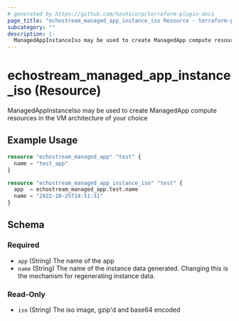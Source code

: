 ```yaml
---
# generated by https://github.com/hashicorp/terraform-plugin-docs
page_title: "echostream_managed_app_instance_iso Resource - terraform-provider-echostream"
subcategory: ""
description: |-
  ManagedAppInstanceIso may be used to create ManagedApp compute resources in the VM architecture of your choice
---
```


# echostream_managed_app_instance_iso (Resource)

ManagedAppInstanceIso may be used to create ManagedApp compute resources in the VM architecture of your choice

## Example Usage

```terraform
resource "echostream_managed_app" "test" {
  name = "test_app"
}

resource "echostream_managed_app_instance_iso" "test" {
  app  = echostream_managed_app.test.name
  name = "2022-10-25T14:51:31"
}
```

<!-- schema generated by tfplugindocs -->
## Schema

### Required

- `app` (String) The name of the app
- `name` (String) The name of the instance data generated. Changing this is the mechanism for regenerating instance data.

### Read-Only

- `iso` (String) The iso image, gzip'd and base64 encoded


